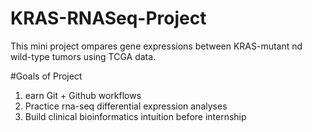 # KRAS-RNASeq-Project
This mini project ompares gene expressions between KRAS-mutant nd wild-type tumors using TCGA data.

#Goals of Project 
1) earn Git + Github workflows 
2) Practice rna-seq differential expression analyses
3) Build clinical bioinformatics intuition before internship 

